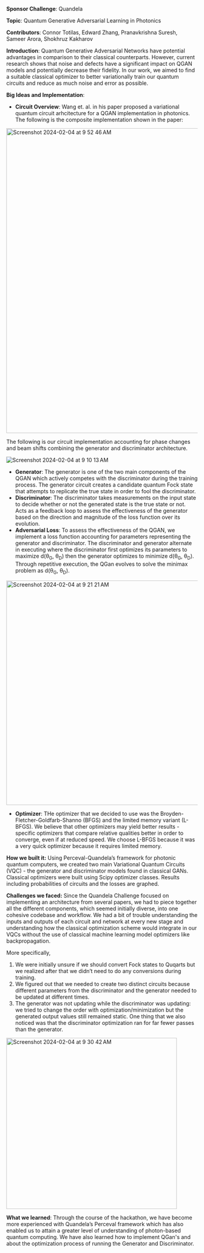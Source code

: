 **Sponsor Challenge**: Quandela

**Topic**: Quantum Generative Adversarial Learning in Photonics
 
**Contributors**: Connor Totilas, Edward Zhang, Pranavkrishna Suresh, Sameer Arora, Shokhruz Kakharov

**Introduction**:
Quantum Generative Adversarial Networks have potential advantages in comparison to their classical counterparts. However, current research shows that noise and defects have a significant impact on QGAN models and potentially decrease their fidelity. In our work, we aimed to find a suitable classical optimizer to better variationally train our quantum circuits and reduce as much noise and error as possible.

**Big Ideas and Implementation**:
- **Circuit Overview**: Wang et. al. in his paper proposed a variational quantum circuit arhcitecture for a QGAN implementation in photonics. The following is the composite implementation shown in the paper:
<img width="800" alt="Screenshot 2024-02-04 at 9 52 46 AM" src="https://github.com/pranavkrishnasuresh/Photonic-Quantum-GAN/assets/85195581/31865952-054b-4e45-b87e-5b01c60211e8">

  The following is our circuit implementation accounting for phase changes and beam shifts combining the generator and discriminator architecture.
  
  ![Screenshot 2024-02-04 at 9 10 13 AM](https://github.com/pranavkrishnasuresh/Photonic-Quantum-GAN/assets/85195581/0d740ef9-4c13-435a-b465-4f74c8dec7a5)

- **Generator**: The generator is one of the two main components of the QGAN which actively competes with the discriminator during the training process. 
The generator circuit creates a candidate quantum Fock state that attempts to replicate the true state in order to fool the discriminator.
- **Discriminator**:
The discriminator takes measurements on the input state to decide whether or not the generated state is the true state or not.
Acts as a feedback loop to assess the effectiveness of the generator based on the direction and magnitude of the loss function over its evolution.
- **Adversarial Loss**:
To assess the effectiveness of the QGAN, we implement a loss function accounting for parameters representing the generator and discriminator.
The discriminator and generator alternate in executing where the discriminator first optimizes its parameters to maximize d(θ<sub>G</sub>, θ<sub>D</sub>) then the generator optimizes to minimize d(θ<sub>G</sub>, θ<sub>D</sub>).
Through repetitive execution, the QGan evolves to solve the minimax problem as d(θ<sub>G</sub>, θ<sub>D</sub>).
<img width="589" alt="Screenshot 2024-02-04 at 9 21 21 AM" src="https://github.com/pranavkrishnasuresh/Photonic-Quantum-GAN/assets/85195581/1e2ee748-6d71-48a5-a1f7-18fd85039a05">

- **Optimizer**: 
THe optimizer that we decided to use was the Broyden-Fletcher-Goldfarb-Shanno (BFGS) and the limited memory variant (L-BFGS). We believe that other optimizers may yield better results - specific optimizers that compare relative qualities better in order to converge, even if at reduced speed. We choose L-BFGS because it was a very quick optimizer because it requires limited memory.

**How we built it:**
Using Perceval-Quandela’s framework for photonic quantum computers, we created two main Variational Quantum Circuits (VQC) - the generator and discriminator models found in classical GANs. Classical optimizers were built using Scipy optimizer classes. Results including probabilities of circuits and the losses are graphed.

**Challenges we faced:**
Since the Quandela Challenge focused on implementing an architecture from several papers, we had to piece together all the different components, which seemed initially diverse, into one cohesive codebase and workflow. We had a bit of trouble understanding the inputs and outputs of each circuit and network at every new stage and understanding how the classical optimization scheme would integrate in our VQCs without the use of classical machine learning model optimizers like backpropagation. 

More specifically, 
1. We were initially unsure if we should convert Fock states to Quqarts but we realized after that we didn’t need to do any conversions during training.
2. We figured out that we needed to create two distinct circuits because different parameters from the discriminator and the generator needed to be updated at different times.
3. The generator was not updating while the discriminator was updating: we tried to change the order with optimization/minimization but the generated output values still remained static. One thing that we also noticed was that the discriminator optimization ran for far fewer passes than the generator. 
<img width="449" alt="Screenshot 2024-02-04 at 9 30 42 AM" src="https://github.com/pranavkrishnasuresh/Photonic-Quantum-GAN/assets/85195581/98432d61-92fa-45f7-927f-e26d648ab847">

**What we learned**:
Through the course of the hackathon, we have become more experienced with Quandela’s Perceval framework which has also enabled us to attain a greater level of understanding of photon-based quantum computing. We have also learned how to implement QGan's and about the optimization process of running the Generator and Discriminator.

